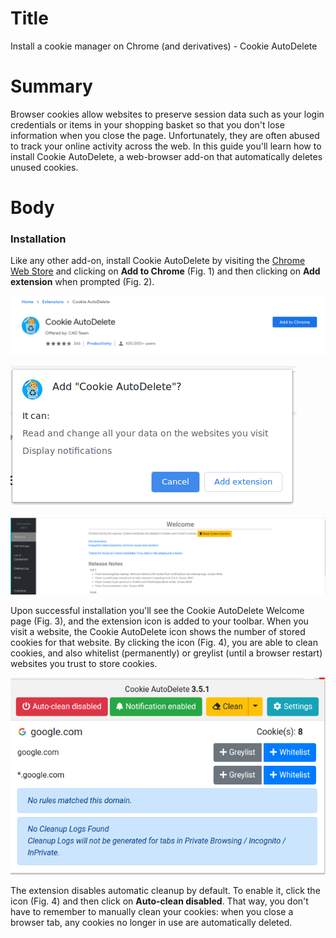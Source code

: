 # Title #
Install a cookie manager on Chrome (and derivatives) - Cookie AutoDelete

# Summary #
Browser cookies allow websites to preserve session data such as your login credentials or items in your shopping basket so that you don't lose information when you close the page. Unfortunately, they are often abused to track your online activity across the web. In this guide you'll learn how to install Cookie AutoDelete, a web-browser add-on that automatically deletes unused cookies.

# Body #

### Installation ###
Like any other add-on, install Cookie AutoDelete by visiting the [Chrome Web Store][1] and clicking on **Add to Chrome** (Fig. 1) and then clicking on **Add extension** when prompted (Fig. 2).

![Fig. 1: Download Cookie AutoDelete](../images/Chrome/cad-add.png?raw=true)

![Fig. 2: Add Cookie AutoDelete to Chrome](../images/Chrome/cad-prompt.png?raw=true)

![Fig. 3: Notification of successful installation](../images/Chrome/cad-notify.png?raw=true)

Upon successful installation you'll see the Cookie AutoDelete Welcome page (Fig. 3), and the extension icon is added to your toolbar. When you visit a website, the Cookie AutoDelete icon shows the number of stored cookies for that website. By clicking the icon (Fig. 4), you are able to clean cookies, and also whitelist (permanently) or greylist (until a browser restart) websites you trust to store cookies.

![Fig. 4: Cookie AutoDelete pop-up interface](../images/Chrome/cad-test.png?raw=true)

The extension disables automatic cleanup by default. To enable it, click the icon (Fig. 4) and then click on **Auto-clean disabled**. That way, you don't have to remember to manually clean your cookies: when you close a browser tab, any cookies no longer in use are automatically deleted.

[1]: https://chrome.google.com/webstore/detail/cookie-autodelete/fhcgjolkccmbidfldomjliifgaodjagh
